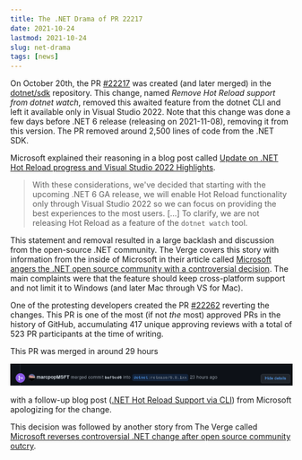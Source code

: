 ```yaml
---
title: The .NET Drama of PR 22217
date: 2021-10-24
lastmod: 2021-10-24
slug: net-drama
tags: [news]
---
```


On October 20th, the PR [#22217](https://github.com/dotnet/sdk/pull/22217) was
created (and later merged) in the [dotnet/sdk](https://github.com/dotnet/sdk)
repository. This change, named *Remove Hot Reload support from dotnet watch*,
removed this awaited feature from the dotnet CLI and left it available only in
Visual Studio 2022. Note that this change was done a few days before .NET 6
release (releasing on 2021-11-08), removing it from this version. The PR removed
around 2,500 lines of code from the .NET SDK.

Microsoft explained their reasoning in a blog post called [Update on .NET Hot
Reload progress and Visual Studio 2022
Highlights](https://devblogs.microsoft.com/dotnet/update-on-net-hot-reload-progress-and-visual-studio-2022-highlights/).

> With these considerations, we've decided that starting with the upcoming .NET
> 6 GA release, we will enable Hot Reload functionality only through Visual
> Studio 2022 so we can focus on providing the best experiences to the most
> users. \[...\] To clarify, we are not releasing Hot Reload as a feature of the
> `dotnet watch` tool.

This statement and removal resulted in a large backlash and discussion from the open-source .NET community.
The Verge covers this story with information from the inside of Microsoft in their article called
[Microsoft angers the .NET open source community with a controversial decision](https://www.theverge.com/2021/10/22/22740701/microsoft-dotnet-hot-reload-removal-decision-open-source).
The main complaints were that the feature should keep cross-platform support and not limit it to Windows (and later Mac through VS for Mac).

One of the protesting developers created the PR
[#22262](https://github.com/dotnet/sdk/pull/22262/) reverting the changes. This
PR is one of the most (if not *the* most) approved PRs in the history of GitHub,
accumulating 417 unique approving reviews with a total of 523 PR participants at
the time of writing.

This PR was merged in around 29 hours

![PR merge](../../assets/net-drama-merge.png)

with a follow-up blog post
([.NET Hot Reload Support via CLI](https://devblogs.microsoft.com/dotnet/net-hot-reload-support-via-cli/))
from Microsoft apologizing for the change.

This decision was followed by another story from The Verge called [Microsoft reverses controversial .NET change after open source community outcry](https://www.theverge.com/2021/10/23/22742282/microsoft-dotnet-hot-reload-u-turn-response).
